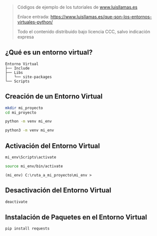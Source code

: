 > Códigos de ejemplo de los tutoriales de www.luisllamas.es
>
> Enlace entrada: https://www.luisllamas.es/que-son-los-entornos-virtuales-python/
>
> Todo el contenido distribuido bajo licencia CCC, salvo indicación expresa

## ¿Qué es un entorno virtual? 
```
Entorno Virtual
├── Include
├── Libs
│   └── site-packages
└── Scripts
```


## Creación de un Entorno Virtual
```bash
mkdir mi_proyecto
cd mi_proyecto
```

```cmd
python -m venv mi_env
```

```bash
python3 -m venv mi_env
```


## Activación del Entorno Virtual
```cmd
mi_env\Scripts\activate
```

```bash
source mi_env/bin/activate
```

```
(mi_env) C:\ruta_a_mi_proyecto\mi_env >
```


## Desactivación del Entorno Virtual
```bash
deactivate
```


## Instalación de Paquetes en el Entorno Virtual
```bash
pip install requests
```



